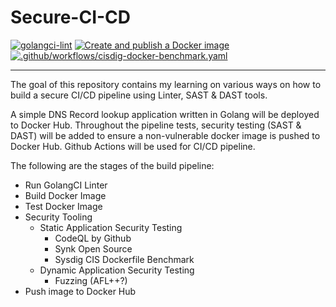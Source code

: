 # Secure-CI-CD
[![golangci-lint](https://github.com/M-Faheem-Khan/Secure-CI-CD/actions/workflows/linter.yaml/badge.svg)](https://github.com/M-Faheem-Khan/Secure-CI-CD/actions/workflows/linter.yaml)
[![Create and publish a Docker image](https://github.com/M-Faheem-Khan/Secure-CI-CD/actions/workflows/push-docker-image.yaml/badge.svg)](https://github.com/M-Faheem-Khan/Secure-CI-CD/actions/workflows/push-docker-image.yaml)
[![.github/workflows/cisdig-docker-benchmark.yaml](https://github.com/M-Faheem-Khan/Secure-CI-CD/actions/workflows/cisdig-docker-benchmark.yaml/badge.svg)](https://github.com/M-Faheem-Khan/Secure-CI-CD/actions/workflows/cisdig-docker-benchmark.yaml)
<hr/>

The goal of this repository contains my learning on various ways on how to build a secure CI/CD pipeline using Linter, SAST & DAST tools.  

A simple DNS Record lookup application written in Golang will be deployed to Docker Hub. Throughout the pipeline tests, security testing (SAST & DAST) will be added to ensure a non-vulnerable docker image is pushed to Docker Hub. Github Actions will be used for CI/CD pipeline.

The following are the stages of the build pipeline:
- Run GolangCI Linter
- Build Docker Image
- Test Docker Image
- Security Tooling
    - Static Application Security Testing
        - CodeQL by Github
        - Synk Open Source
        - Sysdig CIS Dockerfile Benchmark
    - Dynamic Application Security Testing
        - Fuzzing (AFL++?)
- Push image to Docker Hub



<!-- EOF -->